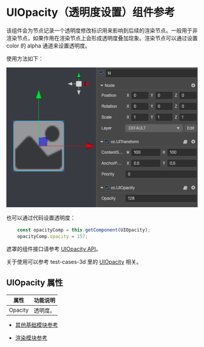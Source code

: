 # UIOpacity（透明度设置）组件参考

该组件会为节点记录一个透明度修改标识用来影响到后续的渲染节点。一般用于非渲染节点，如果作用在渲染节点上会形成透明度叠加现象。渲染节点可以通过设置 color 的 alpha 通道来设置透明度。

使用方法如下：

![ui-opacity](uiopacity/ui-opacity.png)

也可以通过代码设置透明度：

```ts
    const opacityComp = this.getComponent(UIOpacity);
    opacityComp.opacity = 157;
```

遮罩的组件接口请参考 [UIOpacity API](https://docs.cocos.com/creator3d/api/zh/classes/ui.uiopacity.html)。

关于使用可以参考 test-cases-3d 里的 [UIOpacity](https://github.com/cocos-creator/test-cases-3d/tree/master/assets/cases/ui/other/opacity) 相关。

## UIOpacity 属性

| 属性  |   功能说明           |
| -------------- | ----------- |
| Opacity           | 透明度。|

- [其他基础模块参考](base-component.md)

- [渲染模块参考](render-component.md)
